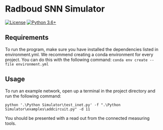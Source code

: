 # Radboud SNN Simulator

[![License](https://img.shields.io/badge/license-MIT-blue.svg)](https://opensource.org/licenses/MIT) 
[![Python 3.6+](https://img.shields.io/badge/python-3.6-blue.svg)](https://www.python.org/downloads/release/python-360/)

## Requirements
To run the program, make sure you have installed the dependencies listed in environment.yml. 
We recommend creating a conda environment for every project. You can do this with the following command:
`conda env create --file environment.yml`

## Usage
To run an example network, open up a terminal in the project directory and run the following command: 

`python '.\Python Simulator\test_inet.py' -f ".\Python Simulator\examples\addcircuit.py" -d 11`

You should be presented with a read out from the connected measuring tools.
